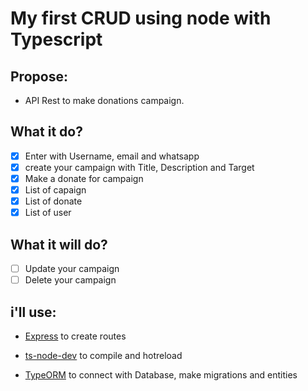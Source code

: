 # My first CRUD using node with Typescript

## Propose:
- API Rest to make donations campaign.

## What it do?
- [x] Enter with Username, email and whatsapp
- [x] create your campaign with Title, Description and Target
- [x] Make a donate for campaign
- [x] List of capaign
- [x] List of donate
- [x] List of user

## What it will do?
- [ ] Update your campaign
- [ ] Delete your campaign

## i'll use: 
- [Express](https://expressjs.com/) to create routes

- [ts-node-dev](https://www.npmjs.com/package/ts-node-dev) to compile and hotreload

- [TypeORM](https://typeorm.io/#/) to connect with Database, make migrations and entities
